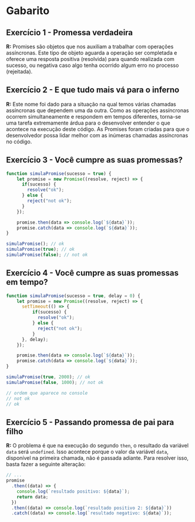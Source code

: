 # Gabarito

## Exercício 1 - Promessa verdadeira
**R:** Promises são objetos que nos auxiliam a trabalhar com operações assíncronas. Este tipo de objeto aguarda a operação ser completada e oferece uma resposta positiva (resolvida) para quando realizada com sucesso, ou negativa caso algo tenha ocorrido algum erro no processo (rejeitada).

## Exercício 2 - E que tudo mais vá para o inferno
**R:** Este nome foi dado para a situação na qual temos várias chamadas assíncronas que dependem uma da outra. Como as operações assíncronas ocorrem simultaneamente e respondem em tempos diferentes, torna-se uma tarefa extremamente árdua para o desenvolver entender o que acontece na execução deste código. As Promises foram criadas para que o desenvolvedor possa lidar melhor com as inúmeras chamadas assíncronas no código.

## Exercício 3 - Você cumpre as suas promessas?
``` javascript
function simulaPromise(sucesso = true) {
    let promise = new Promise((resolve, reject) => {
      if(sucesso) {
        resolve("ok");
      } else {
        reject("not ok");
      }
    });

    promise.then(data => console.log(`${data}`));
    promise.catch(data => console.log(`${data}`));
}

simulaPromise(); // ok
simulaPromise(true); // ok
simulaPromise(false); // not ok
```

## Exercício 4 - Você cumpre as suas promessas em tempo?
``` javascript
function simulaPromise(sucesso = true, delay = 0) {
    let promise = new Promise((resolve, reject) => {
      setTimeout(() => {
          if(sucesso) {
            resolve("ok");
          } else {
            reject("not ok");
          }
      }, delay);
    });

    promise.then(data => console.log(`${data}`));
    promise.catch(data => console.log(`${data}`));
}

simulaPromise(true, 2000); // ok
simulaPromise(false, 1000); // not ok

// ordem que aparece no console
// not ok
// ok
```

## Exercício 5 - Passando promessa de pai para filho
**R:** O problema é que na execução do segundo `then`, o resultado da variável `data` será `undefined`. Isso acontece porque o valor da variável `data`, disponível na primeira chamada, não é passada adiante. Para resolver isso, basta fazer a seguinte alteração:

``` javascript
// ...
promise
  .then((data) => {
    console.log(`resultado positivo: ${data}`);
    return data;
  })
  .then((data) => console.log(`resultado positivo 2: ${data}`))
  .catch((data) => console.log(`resultado negativo: ${data}`));
```

